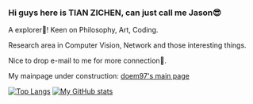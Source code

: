 ### Hi guys here is TIAN ZICHEN, can just call me Jason😎
A explorer👀! Keen on Philosophy, Art, Coding.

Research area in Computer Vision, Network and those interesting things.

Nice to drop e-mail to me for more connection🎨.

My mainpage under construction: [doem97's main page](https://doem97.github.io/)

[![Top Langs](https://github-readme-stats.vercel.app/api/top-langs/?username=doem97&layout=compact)](https://github.com/anuraghazra/github-readme-stats)
[![My GitHub stats](https://github-readme-stats.vercel.app/api?username=doem97&show_icons=true&count_private=true&hide=prs)](https://github.com/anuraghazra/github-readme-stats)


